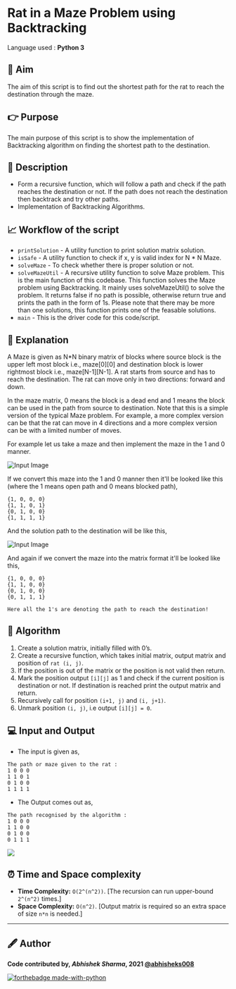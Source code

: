 # Rat in a Maze Problem using Backtracking 
Language used : **Python 3**

## 🎯 Aim
The aim of this script is to find out the shortest path for the rat to reach the destination through the maze.

## 👉 Purpose
The main purpose of this script is to show the implementation of Backtracking algorithm on finding the shortest path to the destination.

## 📄 Description
- Form a recursive function, which will follow a path and check if the path reaches the destination or not. If the path does not reach the destination then backtrack and try other paths.
- Implementation of Backtracking Algorithms.

## 📈 Workflow of the script
- `printSolution` - A utility function to print solution matrix solution.
- `isSafe` - A utility function to check if x, y is valid index for N * N Maze.
- `solveMaze` - To check whether there is proper solution or not.
- `solveMazeUtil` - A recursive utility function to solve Maze problem. This is the main function of this codebase. This function solves the Maze problem using Backtracking. It mainly uses solveMazeUtil() to solve the problem. It returns false if no path is possible, otherwise return true and prints the path in the form of 1s. Please note that there may be more than one solutions, this function prints one of the feasable solutions.
- `main` - This is the driver code for this code/script.

## 📃 Explanation
A Maze is given as N*N binary matrix of blocks where source block is the upper left most block i.e., maze[0][0] and destination block is lower rightmost block i.e., maze[N-1][N-1]. A rat starts from source and has to reach the destination. The rat can move only in two directions: forward and down. 

In the maze matrix, 0 means the block is a dead end and 1 means the block can be used in the path from source to destination. Note that this is a simple version of the typical Maze problem. For example, a more complex version can be that the rat can move in 4 directions and a more complex version can be with a limited number of moves.

For example let us take a maze and then implement the maze in the 1 and 0 manner.

![Input Image](https://github.com/abhisheks008/PyAlgo-Tree/blob/patch-4/Backtracking/Rat%20in%20a%20Maze/Images/rat2.PNG)

If we convert this maze into the 1 and 0 manner then it'll be looked like this (where the 1 means open path and 0 means blocked path),
```
{1, 0, 0, 0}
{1, 1, 0, 1}
{0, 1, 0, 0}
{1, 1, 1, 1}
```
And the solution path to the destination will be like this,

![Input Image](https://github.com/abhisheks008/PyAlgo-Tree/blob/patch-4/Backtracking/Rat%20in%20a%20Maze/Images/rat3.PNG)

And again if we convert the maze into the matrix format it'll be looked like this,
```
{1, 0, 0, 0}
{1, 1, 0, 0}
{0, 1, 0, 0}
{0, 1, 1, 1}

Here all the 1's are denoting the path to reach the destination!
```

## 🧮 Algorithm
1. Create a solution matrix, initially filled with 0’s.
2. Create a recursive function, which takes initial matrix, output matrix and position of `rat (i, j)`.
3. If the position is out of the matrix or the position is not valid then return.
4. Mark the position output `[i][j]` as 1 and check if the current position is destination or not. If destination is reached print the output matrix and return.
5. Recursively call for position `(i+1, j)` and `(i, j+1)`.
6. Unmark position `(i, j)`, i.e output `[i][j] = 0`.

## 💻 Input and Output 
- The input is given as,
```
The path or maze given to the rat :
1 0 0 0 
1 1 0 1 
0 1 0 0 
1 1 1 1
```

- The Output comes out as,
```
The path recognised by the algorithm :
1 0 0 0 
1 1 0 0 
0 1 0 0 
0 1 1 1
```

![](https://github.com/abhisheks008/PyAlgo-Tree/blob/patch-4/Backtracking/Rat%20in%20a%20Maze/Images/rat1.PNG)

## ⏰ Time and Space complexity
- **Time Complexity:** `O(2^(n^2))`. [The recursion can run upper-bound `2^(n^2)` times.]
- **Space Complexity:** `O(n^2)`. [Output matrix is required so an extra space of size `n*n` is needed.]

---------------------------------------------------------------
## 🖋️ Author
**Code contributed by, _Abhishek Sharma_, 2021 [@abhisheks008](github.com/abhisheks008)**

[![forthebadge made-with-python](http://ForTheBadge.com/images/badges/made-with-python.svg)](https://www.python.org/)

